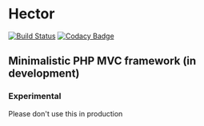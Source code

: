 # Hector
[![Build Status](https://travis-ci.org/reinvanoyen/hector.svg?branch=master)](https://travis-ci.org/reinvanoyen/hector) [![Codacy Badge](https://api.codacy.com/project/badge/Grade/3e14a4e9ab474affaae03ee6671257ed)](https://www.codacy.com/app/reinvanoyen/hector?utm_source=github.com&amp;utm_medium=referral&amp;utm_content=reinvanoyen/hector&amp;utm_campaign=Badge_Grade)

## Minimalistic PHP MVC framework (in development)

### Experimental
Please don't use this in production
